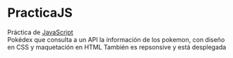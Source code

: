 # PracticaJS
 Práctica de [JavaScript](../index.html) <br>
 Pokédex que consulta a un API la información de los pokemon, con diseño en CSS y maquetación en HTML
 También es repsonsive y está desplegada

